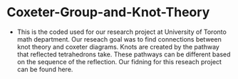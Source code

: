 # Coxeter-Group-and-Knot-Theory
- This is the coded used for our research project at University of Toronto math department. Our reseach goal was to find connections between knot theory and coxeter diagrams. Knots are created by the pathway that reflected tetrahedrons take. These pathways can be different based on the sequence of the reflection. Our fidning for this reseach project can be found here.
